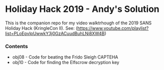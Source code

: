 # Holiday Hack 2019 - Andy's Solution

This is the companion repo for my video walktrhough of the 2019 SANS Holiday Hack (KringleCon II). See: (https://www.youtube.com/playlist?list=PLoEpvlpUwwkY3j0GzACuudBuhLNi8XW4B)

### Contents

* obj08 - Code for beating the Frido Sleigh CAPTEHA
* obj10 - Code for finding the Elfscrow decryption key
